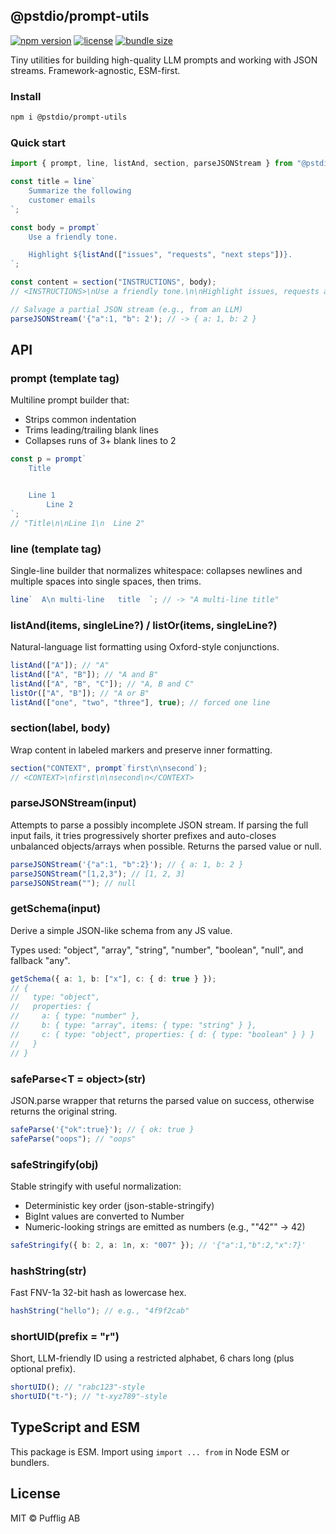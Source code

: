 ## @pstdio/prompt-utils

[![npm version](https://img.shields.io/npm/v/@pstdio/prompt-utils.svg?color=blue)](https://www.npmjs.com/package/@pstdio/prompt-utils)
[![license](https://img.shields.io/npm/l/@pstdio/prompt-utils)](https://github.com/pufflyai/core-utils/blob/main/LICENSE)
[![bundle size](https://img.shields.io/bundlephobia/minzip/%40pstdio%2Fprompt-utils)](https://bundlephobia.com/package/%40pstdio%2Fprompt-utils)

Tiny utilities for building high-quality LLM prompts and working with JSON streams. Framework-agnostic, ESM-first.

### Install

```bash
npm i @pstdio/prompt-utils
```

### Quick start

```ts
import { prompt, line, listAnd, section, parseJSONStream } from "@pstdio/prompt-utils";

const title = line`
	Summarize the following
	customer emails
`;

const body = prompt`
	Use a friendly tone.

	Highlight ${listAnd(["issues", "requests", "next steps"])}.
`;

const content = section("INSTRUCTIONS", body);
// <INSTRUCTIONS>\nUse a friendly tone.\n\nHighlight issues, requests and next steps.\n</INSTRUCTIONS>

// Salvage a partial JSON stream (e.g., from an LLM)
parseJSONStream('{"a":1, "b": 2'); // -> { a: 1, b: 2 }
```

## API

### prompt (template tag)

Multiline prompt builder that:

- Strips common indentation
- Trims leading/trailing blank lines
- Collapses runs of 3+ blank lines to 2

```ts
const p = prompt`
	Title


	Line 1
		Line 2
`;
// "Title\n\nLine 1\n  Line 2"
```

### line (template tag)

Single-line builder that normalizes whitespace: collapses newlines and multiple spaces into single spaces, then trims.

```ts
line`  A\n multi-line   title  `; // -> "A multi-line title"
```

### listAnd(items, singleLine?) / listOr(items, singleLine?)

Natural-language list formatting using Oxford-style conjunctions.

```ts
listAnd(["A"]); // "A"
listAnd(["A", "B"]); // "A and B"
listAnd(["A", "B", "C"]); // "A, B and C"
listOr(["A", "B"]); // "A or B"
listAnd(["one", "two", "three"], true); // forced one line
```

### section(label, body)

Wrap content in labeled markers and preserve inner formatting.

```ts
section("CONTEXT", prompt`first\n\nsecond`);
// <CONTEXT>\nfirst\n\nsecond\n</CONTEXT>
```

### parseJSONStream(input)

Attempts to parse a possibly incomplete JSON stream. If parsing the full input fails, it tries progressively shorter prefixes and auto-closes unbalanced objects/arrays when possible. Returns the parsed value or null.

```ts
parseJSONStream('{"a":1, "b":2}'); // { a: 1, b: 2 }
parseJSONStream("[1,2,3"); // [1, 2, 3]
parseJSONStream(""); // null
```

### getSchema(input)

Derive a simple JSON-like schema from any JS value.

Types used: "object", "array", "string", "number", "boolean", "null", and fallback "any".

```ts
getSchema({ a: 1, b: ["x"], c: { d: true } });
// {
//   type: "object",
//   properties: {
//     a: { type: "number" },
//     b: { type: "array", items: { type: "string" } },
//     c: { type: "object", properties: { d: { type: "boolean" } } }
//   }
// }
```

### safeParse<T = object>(str)

JSON.parse wrapper that returns the parsed value on success, otherwise returns the original string.

```ts
safeParse('{"ok":true}'); // { ok: true }
safeParse("oops"); // "oops"
```

### safeStringify(obj)

Stable stringify with useful normalization:

- Deterministic key order (json-stable-stringify)
- BigInt values are converted to Number
- Numeric-looking strings are emitted as numbers (e.g., "\"42\"" -> 42)

```ts
safeStringify({ b: 2, a: 1n, x: "007" }); // '{"a":1,"b":2,"x":7}'
```

### hashString(str)

Fast FNV-1a 32-bit hash as lowercase hex.

```ts
hashString("hello"); // e.g., "4f9f2cab"
```

### shortUID(prefix = "r")

Short, LLM-friendly ID using a restricted alphabet, 6 chars long (plus optional prefix).

```ts
shortUID(); // "rabc123"-style
shortUID("t-"); // "t-xyz789"-style
```

## TypeScript and ESM

This package is ESM. Import using `import ... from` in Node ESM or bundlers.

## License

MIT © Pufflig AB
